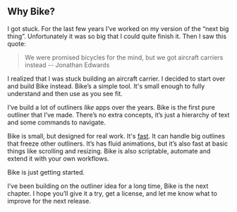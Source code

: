 ## Why Bike?

I got stuck. For the last few years I’ve worked on my version of the “next big thing”. Unfortunately it was so big that I could quite finish it. Then I saw this quote:

> We were promised bicycles for the mind, but we got aircraft carriers instead -- Jonathan Edwards

I realized that I was stuck building an aircraft carrier. I decided to start over and build Bike instead. Bike’s a simple tool. It's small enough to fully understand and then use as you see fit.

I’ve build a lot of outliners _like_ apps over the years. Bike is the first pure outliner that I’ve made. There’s no extra concepts, it’s just a hierarchy of text and some commands to navigate.

Bike is small, but designed for real work. It's [fast](/posts/moby-dick-workout/). It can handle big outlines that freeze other outliners. It’s has fluid animations, but it’s also fast at basic things like scrolling and resizing. Bike is also scriptable, automate and extend it with your own workflows.

Bike is just getting started.

I’ve been building on the outliner idea for a long time, Bike is the next chapter. I hope you’ll give it a try, get a license, and let me know what to improve for the next release.
